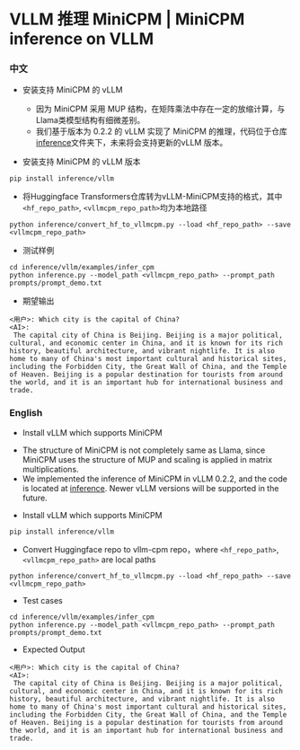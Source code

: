 # VLLM 推理 MiniCPM | MiniCPM inference on VLLM

### 中文

* 安装支持 MiniCPM 的 vLLM
  - 因为 MiniCPM 采用 MUP 结构，在矩阵乘法中存在一定的放缩计算，与Llama类模型结构有细微差别。
  - 我们基于版本为 0.2.2 的 vLLM 实现了 MiniCPM 的推理，代码位于仓库[inference](https://github.com/OpenBMB/MiniCPM/tree/main/inference)文件夹下，未来将会支持更新的vLLM 版本。

* 安装支持 MiniCPM 的 vLLM 版本
```shell
pip install inference/vllm
```

* 将Huggingface Transformers仓库转为vLLM-MiniCPM支持的格式，其中`<hf_repo_path>`, `<vllmcpm_repo_path>`均为本地路径
```shell
python inference/convert_hf_to_vllmcpm.py --load <hf_repo_path> --save <vllmcpm_repo_path>
```

* 测试样例
```shell
cd inference/vllm/examples/infer_cpm
python inference.py --model_path <vllmcpm_repo_path> --prompt_path prompts/prompt_demo.txt
```

* 期望输出
```shell
<用户>: Which city is the capital of China?
<AI>:
 The capital city of China is Beijing. Beijing is a major political, cultural, and economic center in China, and it is known for its rich history, beautiful architecture, and vibrant nightlife. It is also home to many of China's most important cultural and historical sites, including the Forbidden City, the Great Wall of China, and the Temple of Heaven. Beijing is a popular destination for tourists from around the world, and it is an important hub for international business and trade.
```

### English


* Install vLLM which supports MiniCPM
 - The structure of MiniCPM is not completely same as Llama, since MiniCPM uses the structure of MUP and scaling is applied in matrix multiplications.
 - We implemented the inference of MiniCPM in vLLM 0.2.2, and the code is located at [inference](https://github.com/OpenBMB/MiniCPM/tree/main/inference). Newer vLLM versions will be supported in the future.

* Install vLLM which supports MiniCPM
```shell
pip install inference/vllm
```

* Convert Huggingface repo to vllm-cpm repo，where `<hf_repo_path>`, `<vllmcpm_repo_path>` are local paths
```shell
python inference/convert_hf_to_vllmcpm.py --load <hf_repo_path> --save <vllmcpm_repo_path>
```

* Test cases
```shell
cd inference/vllm/examples/infer_cpm
python inference.py --model_path <vllmcpm_repo_path> --prompt_path prompts/prompt_demo.txt
```

* Expected Output
```shell
<用户>: Which city is the capital of China?
<AI>:
 The capital city of China is Beijing. Beijing is a major political, cultural, and economic center in China, and it is known for its rich history, beautiful architecture, and vibrant nightlife. It is also home to many of China's most important cultural and historical sites, including the Forbidden City, the Great Wall of China, and the Temple of Heaven. Beijing is a popular destination for tourists from around the world, and it is an important hub for international business and trade.
```